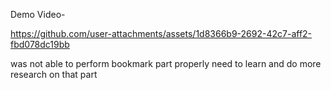 Demo Video-

https://github.com/user-attachments/assets/1d8366b9-2692-42c7-aff2-fbd078dc19bb

was not able to perform bookmark part properly need to learn and do more research on that part
